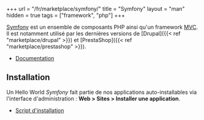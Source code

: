 +++
url = "/fr/marketplace/symfony/"
title = "Symfony"
layout = "man"
hidden = true
tags = ["framework", "php"]
+++

[Symfony](https://symfony.com/) est un ensemble de composants PHP ainsi qu'un framework [MVC](https://fr.wikipedia.org/wiki/Mod%C3%A8le-Vue-Contr%C3%B4leur). Il est notamment utilisé par les dernières versions de [Drupal]({{< ref "marketplace/drupal" >}}) et [PrestaShop]({{< ref "marketplace/prestashop" >}}).

- [Documentation](https://symfony.com/doc/current/index.html)

## Installation

Un Hello World *Symfony* fait partie de nos applications auto-installables via l'interface d'administration : **Web > Sites > Installer une application**.

- [Script d'installation](https://admin.alwaysdata.com/site/application/script/19/detail/)
